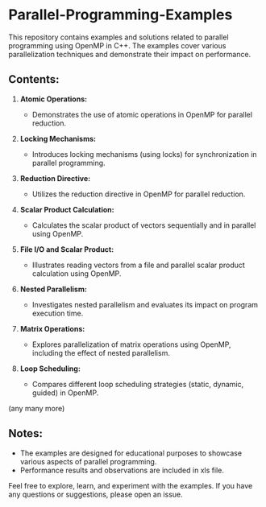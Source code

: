 # Parallel-Programming-Examples

This repository contains examples and solutions related to parallel programming using OpenMP in C++. The examples cover various parallelization techniques and demonstrate their impact on performance.

## Contents:

1. **Atomic Operations:**
   - Demonstrates the use of atomic operations in OpenMP for parallel reduction.

2. **Locking Mechanisms:**
   - Introduces locking mechanisms (using locks) for synchronization in parallel programming.

3. **Reduction Directive:**
   - Utilizes the reduction directive in OpenMP for parallel reduction.

4. **Scalar Product Calculation:**
   - Calculates the scalar product of vectors sequentially and in parallel using OpenMP.

5. **File I/O and Scalar Product:**
   - Illustrates reading vectors from a file and parallel scalar product calculation using OpenMP.

6. **Nested Parallelism:**
   - Investigates nested parallelism and evaluates its impact on program execution time.

7. **Matrix Operations:**
   - Explores parallelization of matrix operations using OpenMP, including the effect of nested parallelism.

8. **Loop Scheduling:**
   - Compares different loop scheduling strategies (static, dynamic, guided) in OpenMP.
  
(any many more)

## Notes:

- The examples are designed for educational purposes to showcase various aspects of parallel programming.
- Performance results and observations are included in xls file.

Feel free to explore, learn, and experiment with the examples. If you have any questions or suggestions, please open an issue.
